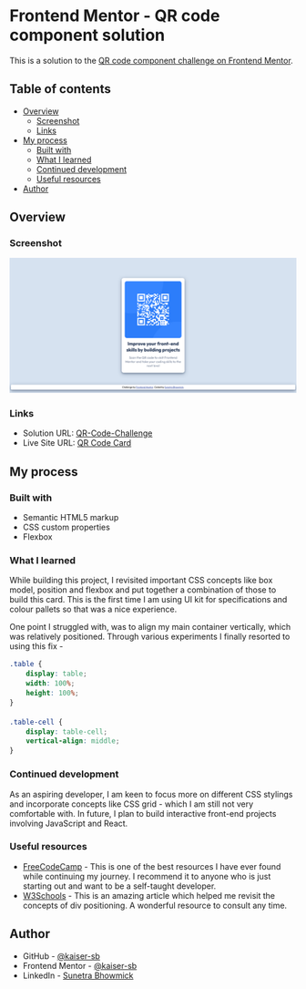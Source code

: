 # Frontend Mentor - QR code component solution

This is a solution to the [QR code component challenge on Frontend Mentor](https://www.frontendmentor.io/challenges/qr-code-component-iux_sIO_H).

## Table of contents

- [Overview](#overview)
  - [Screenshot](#screenshot)
  - [Links](#links)
- [My process](#my-process)
  - [Built with](#built-with)
  - [What I learned](#what-i-learned)
  - [Continued development](#continued-development)
  - [Useful resources](#useful-resources)
- [Author](#author)

## Overview

### Screenshot

![](./images/screenshot_QR_Code_Proj.png)

### Links

- Solution URL: [QR-Code-Challenge](https://github.com/kaiser-sb/QR-Code-Challenge.git)
- Live Site URL: [QR Code Card](https://your-live-site-url.com)

## My process

### Built with

- Semantic HTML5 markup
- CSS custom properties
- Flexbox


### What I learned

While building this project, I revisited important CSS concepts like box model, position and flexbox and put together a combination of those to build this card. This is the first time I am using UI kit for specifications and colour pallets so that was a nice experience.

One point I struggled with, was to align my main container vertically, which was relatively positioned. Through various experiments I finally resorted to using this fix -

```css
.table {
    display: table;
    width: 100%;
    height: 100%;
}

.table-cell {
    display: table-cell;
    vertical-align: middle;
}
```

### Continued development

As an aspiring developer, I am keen to focus more on different CSS stylings and incorporate concepts like CSS grid - which I am still not very comfortable with. In future, I plan to build interactive front-end projects involving JavaScript and React.

### Useful resources

- [FreeCodeCamp](https://www.freecodecamp.org/learn) - This is one of the best resources I have ever found while continuing my journey. I recommend it to anyone who is just starting out and want to be a self-taught developer.
- [W3Schools](https://www.w3schools.com/css/css_positioning.asp) - This is an amazing article which helped me revisit the concepts of div positioning. A wonderful resource to consult any time.

## Author

- GitHub - [@kaiser-sb](https://github.com/kaiser-sb)
- Frontend Mentor - [@kaiser-sb](https://www.frontendmentor.io/profile/kaiser-sb)
- LinkedIn - [Sunetra Bhowmick](https://www.linkedin.com/in/kaiser-sb/)

